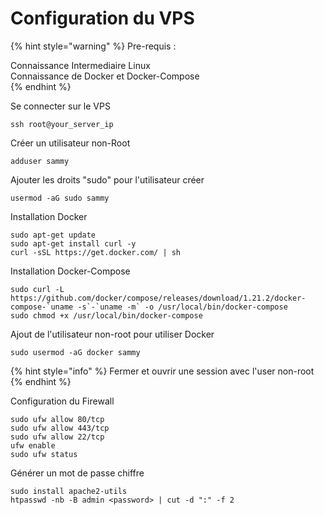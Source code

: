 # Configuration du VPS

{% hint style="warning" %}
Pre-requis : 

Connaissance Intermediaire Linux   
Connaissance de Docker et Docker-Compose  
{% endhint %}

Se connecter sur le VPS

```text
ssh root@your_server_ip
```

Créer un utilisateur non-Root

```text
adduser sammy
```

Ajouter les droits "sudo" pour l'utilisateur créer

```text
usermod -aG sudo sammy
```

Installation Docker

```text
sudo apt-get update
sudo apt-get install curl -y
curl -sSL https://get.docker.com/ | sh
```

Installation Docker-Compose

```text
sudo curl -L https://github.com/docker/compose/releases/download/1.21.2/docker-compose-`uname -s`-`uname -m` -o /usr/local/bin/docker-compose
sudo chmod +x /usr/local/bin/docker-compose
```

Ajout de l'utilisateur non-root pour utiliser Docker

```text
sudo usermod -aG docker sammy
```

{% hint style="info" %}
Fermer et ouvrir une session avec l'user non-root
{% endhint %}

Configuration du Firewall

```text
sudo ufw allow 80/tcp
sudo ufw allow 443/tcp
sudo ufw allow 22/tcp
ufw enable
sudo ufw status
```

Générer un mot de passe chiffre

```text
sudo install apache2-utils
htpasswd -nb -B admin <password> | cut -d ":" -f 2
```

